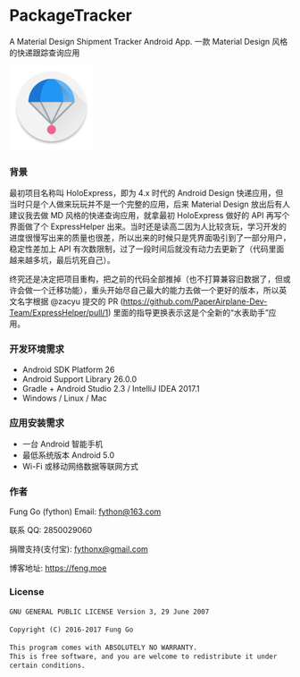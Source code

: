 # PackageTracker
A Material Design Shipment Tracker Android App.
一款 Material Design 风格的快递跟踪查询应用

<img src="./art/web_hi_res_512.png" width="30%"/>

### 背景
最初项目名称叫 HoloExpress，即为 4.x 时代的 Android Design 快递应用，但当时只是个人做来玩玩并不是一个完整的应用，后来 Material Design 放出后有人建议我去做 MD 风格的快递查询应用，就拿最初 HoloExpress 做好的 API 再写个界面做了个 ExpressHelper 出来。当时还是读高二因为人比较贪玩，学习开发的进度很慢写出来的质量也很差，所以出来的时候只是凭界面吸引到了一部分用户，稳定性差加上 API 有次数限制，过了一段时间后就没有动力去更新了（代码里面越来越多坑，最后坑死自己）。

终究还是决定把项目重构，把之前的代码全部推掉（也不打算兼容旧数据了，但或许会做一个迁移功能），重头开始尽自己最大的能力去做一个更好的版本，所以英文名字根据 @zacyu 提交的 PR (https://github.com/PaperAirplane-Dev-Team/ExpressHelper/pull/1) 里面的指导更换表示这是个全新的“水表助手”应用。

### 开发环境需求

- Android SDK Platform 26
- Android Support Library 26.0.0
- Gradle + Android Studio 2.3 / IntelliJ IDEA 2017.1
- Windows / Linux / Mac

### 应用安装需求

- 一台 Android 智能手机
- 最低系统版本 Android 5.0
- Wi-Fi 或移动网络数据等联网方式

### 作者

Fung Go (fython) Email: fython@163.com

联系 QQ: 2850029060

捐赠支持(支付宝): fythonx@gmail.com

博客地址: https://feng.moe

### License

```
GNU GENERAL PUBLIC LICENSE Version 3, 29 June 2007

Copyright (C) 2016-2017 Fung Go

This program comes with ABSOLUTELY NO WARRANTY.
This is free software, and you are welcome to redistribute it under certain conditions.
